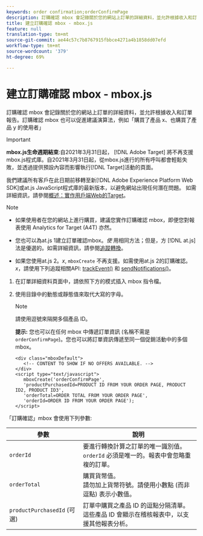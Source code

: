 ```yaml
---
keywords: order confirmation;orderConfirmPage
description: 訂購確認 mbox 會記錄關於您的網站上訂單的詳細資料，並允許根據收入和訂單報告。訂購確認 mbox 也可以促進建議演算法，例如「購買了產品 x、也購買了產品 y 的使用者」
title: 建立訂購確認 mbox - mbox.js
feature: null
translation-type: tm+mt
source-git-commit: ae44c57c7b8767915fbbce4271a4b1858dd07efd
workflow-type: tm+mt
source-wordcount: '379'
ht-degree: 69%

---
```



# 建立訂購確認 mbox - mbox.js

訂購確認 mbox 會記錄關於您的網站上訂單的詳細資料，並允許根據收入和訂單報告。訂購確認 mbox 也可以促進建議演算法，例如「購買了產品 x、也購買了產品 y 的使用者」

>[!IMPORTANT]
>
>**mbox.js生命週期結束**:自2021年3月31日起， [!DNL Adobe Target] 將不再支援mbox.js程式庫。自2021年3月31日起，從mbox.js進行的所有呼叫都會輕鬆失敗，並透過提供預設內容而影響執行[!DNL Target]活動的頁面。
>
>我們建議所有客戶在此日期前移轉至新[!DNL Adobe Experience Platform Web SDK]或at.js JavaScript程式庫的最新版本，以避免網站出現任何潛在問題。 如需詳細資訊，請參閱[概述：實作用戶端Web的Target](/help/c-implementing-target/c-implementing-target-for-client-side-web/implement-target-for-client-side-web.md)。

>[!NOTE]
>
>* 如果使用者在您的網站上進行購買，建議您實作訂購確認 mbox，即便您對報表使用 Analytics for Target (A4T) 亦然。
   >
   >
* 您也可以為at.js 1建立訂單確認mbox。*使* 用相同方法；但是，方 [!DNL at.js] 法是優選的。如需詳細資訊，請參閱[追蹤轉換](/help/c-implementing-target/c-implementing-target-for-client-side-web/how-to-deployatjs/implementing-target-without-a-tag-manager.md#task_E85D2F64FEB84201A594F2288FABF053)。
   >
   >
* 如果您使用at.js 2。*x*, `mboxCreate` 不再支援。如需使用at.js 2的訂購確認。*x*，請使用下列追蹤相關API: [trackEvent()](/help/c-implementing-target/c-implementing-target-for-client-side-web/adobe-target-trackevent.md) 和 [sendNotifications()](/help/c-implementing-target/c-implementing-target-for-client-side-web/adobe.target.sendnotifications-atjs-21.md)。


1. 在訂單詳細資料頁面中，請依照下方的模式插入 mbox 指令檔。
1. 使用目錄中的動態或靜態值來取代大寫的字母。

   >[!NOTE]
   >
   >請使用逗號來隔開多個產品 ID。

   **提示:** 您也可以在任何 mbox 中傳遞訂單資訊 (名稱不需是 `orderConfirmPage`)。您也可以將訂單資訊傳遞至同一個促銷活動中的多個 mbox。

   ```
   <div class="mboxDefault"> 
      <!-- CONTENT TO SHOW IF NO OFFERS AVAILABLE. --> 
   </div> 
   <script type="text/javascript">    
      mboxCreate('orderConfirmPage', 
      'productPurchasedId=PRODUCT ID FROM YOUR ORDER PAGE, PRODUCT ID2, PRODUCT ID3', 
      'orderTotal=ORDER TOTAL FROM YOUR ORDER PAGE', 
      'orderId=ORDER ID FROM YOUR ORDER PAGE'); 
   </script> 
   ```

「訂購確認」mbox 會使用下列參數:

| 參數 | 說明 |
|--- |--- |
| `orderId` | 要進行轉換計算之訂單的唯一識別值。<br>`orderId` 必須是唯一的。報表中會忽略重複的訂單。 |
| `orderTotal` | 購買貨幣值。<br>請勿加上貨幣符號。請使用小數點 (而非逗點) 表示小數值。 |
| `productPurchasedId` (可選) | 訂單中購買之產品 ID 的逗點分隔清單。<br>這些產品 ID 會顯示在稽核報表中，以支援其他報表分析。 |
